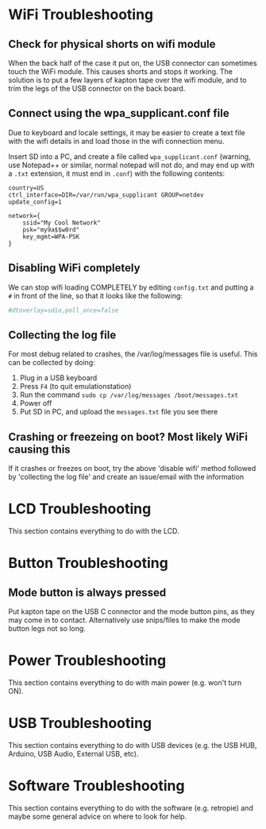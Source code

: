 # WiFi Troubleshooting
## Check for physical shorts on wifi module
When the back half of the case it put on, the USB connector can sometimes touch the WiFi module. This causes shorts and stops it working. The solution is to put a few layers of kapton tape over the wifi module, and to trim the legs of the USB connector on the back board.

## Connect using the wpa_supplicant.conf file
Due to keyboard and locale settings, it may be easier to create a text file with the wifi details in and load those in the wifi connection menu.

Insert SD into a PC, and create a file called `wpa_supplicant.conf` (warning, use Notepad++ or similar, normal notepad will not do, and may end up with a `.txt` extension, it must end in `.conf`) with the following contents:

```
country=US
ctrl_interface=DIR=/var/run/wpa_supplicant GROUP=netdev
update_config=1

network={
    ssid="My Cool Network"
    psk="my9a$$w0rd"
    key_mgmt=WPA-PSK
}
```

## Disabling WiFi completely
We can stop wifi loading COMPLETELY by editing `config.txt` and putting a `#` in front of the line, so that it looks like the following:

``` bash
#dtoverlay=sdio,poll_once=false
```

## Collecting the log file
For most debug related to crashes, the /var/log/messages file is useful. This can be collected by doing:

1. Plug in a USB keyboard
2. Press `F4` (to quit emulationstation)
3. Run the command `sudo cp /var/log/messages /boot/messages.txt`
4. Power off
5. Put SD in PC, and upload the `messages.txt` file you see there

## Crashing or freezeing on boot? Most likely WiFi causing this
If it crashes or freezes on boot, try the above 'disable wifi' method followed by 'collecting the log file' and create an issue/email with the information

# LCD Troubleshooting
This section contains everything to do with the LCD.

# Button Troubleshooting
## Mode button is always pressed
Put kapton tape on the USB C connector and the mode button pins, as they may come in to contact. Alternatively use snips/files to make the mode button legs not so long.

# Power Troubleshooting
This section contains everything to do with main power (e.g. won't turn ON).

# USB Troubleshooting
This section contains everything to do with USB devices (e.g. the USB HUB, Arduino, USB Audio, External USB, etc).

# Software Troubleshooting
This section contains everything to do with the software (e.g. retropie) and maybe some general advice on where to look for help.